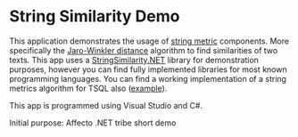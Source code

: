 # String Similarity Demo
This application demonstrates the usage of [string metric](https://en.wikipedia.org/wiki/String_metric) components. More specifically the [Jaro-Winkler distance](https://en.wikipedia.org/wiki/Jaro%E2%80%93Winkler_distance) algorithm to find similarities of two texts. This app uses a [StringSimilarity.NET](https://github.com/feature23/StringSimilarity.NET) library for demonstration purposes, however you can find fully implemented libraries for most known programming languages. You can find a working implementation of a string metrics algorithm for TSQL also ([example](https://gist.github.com/paulirwin/dcfa49700fb7b290705007ca37d66494)).

This app is programmed using Visual Studio and C#.

Initial purpose: Affecto .NET tribe short demo
